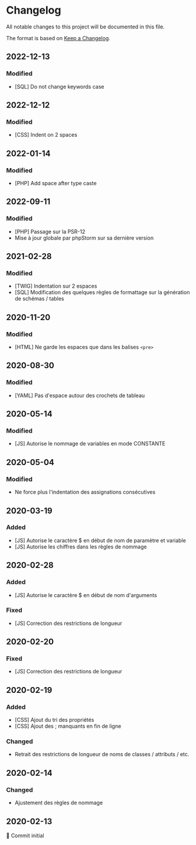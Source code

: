 # Changelog

All notable changes to this project will be documented in this file.

The format is based on [Keep a Changelog](https://keepachangelog.com/en/1.0.0/).

## 2022-12-13

### Modified

- [SQL] Do not change keywords case

## 2022-12-12

### Modified

- [CSS] Indent on 2 spaces

## 2022-01-14

### Modified

- [PHP] Add space after type caste

## 2022-09-11

### Modified

- [PHP] Passage sur la PSR-12
- Mise à jour globale par phpStorm sur sa dernière version

## 2021-02-28

### Modified

- [TWIG] Indentation sur 2 espaces
- [SQL] Modification des quelques règles de formattage sur la génération de schémas / tables

## 2020-11-20

### Modified

- [HTML] Ne garde les espaces que dans les balises `<pre>`

## 2020-08-30

### Modified

- [YAML] Pas d'espace autour des crochets de tableau

## 2020-05-14

### Modified

- [JS] Autorise le nommage de variables en mode CONSTANTE

## 2020-05-04

### Modified

- Ne force plus l'indentation des assignations consécutives

## 2020-03-19

### Added

- [JS] Autorise le caractère $ en début de nom de paramètre et variable
- [JS] Autorise les chiffres dans les règles de nommage

## 2020-02-28

### Added

- [JS] Autorise le caractère $ en début de nom d'arguments

### Fixed

- [JS] Correction des restrictions de longueur

## 2020-02-20

### Fixed

- [JS] Correction des restrictions de longueur

## 2020-02-19

### Added

- [CSS] Ajout du tri des propriétés
- [CSS] Ajout des ; manquants en fin de ligne

### Changed

- Retrait des restrictions de longueur de noms de classes / attributs / etc.

## 2020-02-14

### Changed

- Ajustement des règles de nommage

## 2020-02-13

🎉 Commit initial

